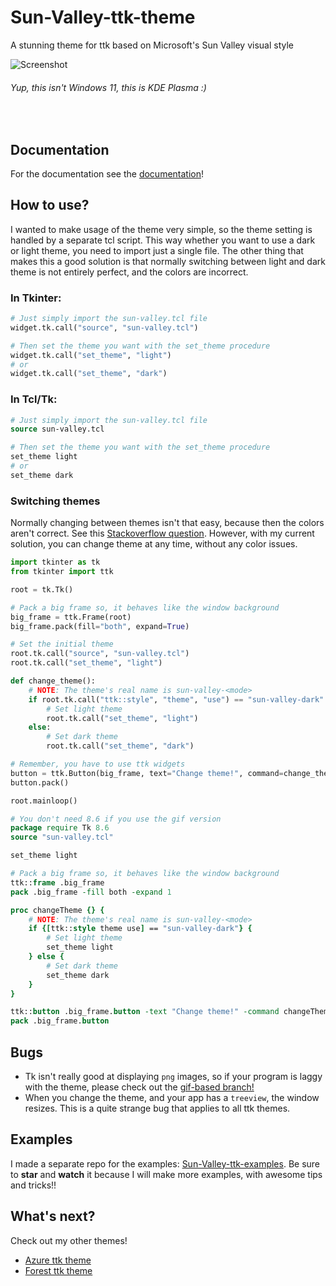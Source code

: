 # Sun-Valley-ttk-theme
A stunning theme for ttk based on Microsoft's Sun Valley visual style

![Screenshot](https://github.com/rdbende/Sun-Valley-ttk-theme/blob/master/Screenshot.png)
###### Yup, this isn't Windows 11, this is KDE Plasma :)

<br>

## Documentation
For the documentation see the [documentation](DOCUMENTATION.pdf)!

## How to use?
I wanted to make usage of the theme very simple, so the theme setting is handled by a separate tcl script.
This way whether you want to use a dark or light theme, you need to import just a single file. The other thing
that makes this a good solution is that normally switching between light and dark theme is not entirely perfect,
and the colors are incorrect.

### In Tkinter:
```python
# Just simply import the sun-valley.tcl file
widget.tk.call("source", "sun-valley.tcl")

# Then set the theme you want with the set_theme procedure
widget.tk.call("set_theme", "light")
# or
widget.tk.call("set_theme", "dark")
```

### In Tcl/Tk:
```tcl
# Just simply import the sun-valley.tcl file
source sun-valley.tcl

# Then set the theme you want with the set_theme procedure
set_theme light
# or
set_theme dark
```

### Switching themes
Normally changing between themes isn't that easy, because then the colors aren't correct. See this [Stackoverflow question](https://stackoverflow.com/questions/66576662/how-to-switch-between-dark-and-light-ttk-theme). However, with my current solution, you can change theme at any time, without any color issues.

```python
import tkinter as tk
from tkinter import ttk

root = tk.Tk()

# Pack a big frame so, it behaves like the window background
big_frame = ttk.Frame(root)
big_frame.pack(fill="both", expand=True)

# Set the initial theme
root.tk.call("source", "sun-valley.tcl")
root.tk.call("set_theme", "light")

def change_theme():
    # NOTE: The theme's real name is sun-valley-<mode>
    if root.tk.call("ttk::style", "theme", "use") == "sun-valley-dark":
        # Set light theme
        root.tk.call("set_theme", "light")
    else:
        # Set dark theme
        root.tk.call("set_theme", "dark")

# Remember, you have to use ttk widgets
button = ttk.Button(big_frame, text="Change theme!", command=change_theme)
button.pack()

root.mainloop()
```

```tcl
# You don't need 8.6 if you use the gif version
package require Tk 8.6
source "sun-valley.tcl"

set_theme light

# Pack a big frame so, it behaves like the window background
ttk::frame .big_frame
pack .big_frame -fill both -expand 1

proc changeTheme {} {
    # NOTE: The theme's real name is sun-valley-<mode>
    if {[ttk::style theme use] == "sun-valley-dark"} {
        # Set light theme
        set_theme light
    } else {
        # Set dark theme
        set_theme dark
    }
}

ttk::button .big_frame.button -text "Change theme!" -command changeTheme
pack .big_frame.button
```

## Bugs
- Tk isn't really good at displaying `png` images, so if your program is laggy with the theme, please check out the [gif-based branch!](https://github.com/rdbende/Sun-Valley-ttk-theme/tree/gif-based/)
- When you change the theme, and your app has a `treeview`, the window resizes. This is a quite strange bug that applies to all ttk themes. 

## Examples
I made a separate repo for the examples: [Sun-Valley-ttk-examples](https://github.com/rdbende/Sun-Valley-ttk-examples). 
Be sure to **star** and **watch** it because I will make more examples, with awesome tips and tricks!!

## What's next?
Check out my other themes!
- [Azure ttk theme](https://github.com/rdbende/Azure-ttk-theme)
- [Forest ttk theme](https://github.com/rdbende/Forest-ttk-theme)

